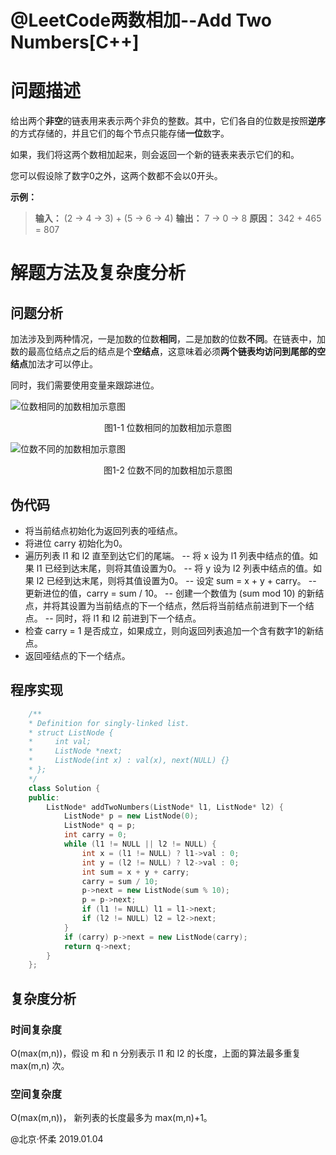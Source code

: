 # @LeetCode两数相加--Add Two Numbers[C++]
# 问题描述
给出两个**非空**的链表用来表示两个非负的整数。其中，它们各自的位数是按照**逆序**的方式存储的，并且它们的每个节点只能存储**一位**数字。

如果，我们将这两个数相加起来，则会返回一个新的链表来表示它们的和。

您可以假设除了数字0之外，这两个数都不会以0开头。

**示例：**

> **输入：** (2 -> 4 -> 3) + (5 -> 6 -> 4)
> **输出：** 7 -> 0 -> 8
> **原因：** 342 + 465 = 807
# 解题方法及复杂度分析 
## 问题分析
加法涉及到两种情况，一是加数的位数**相同**，二是加数的位数**不同**。在链表中，加数的最高位结点之后的结点是个**空结点**，这意味着必须**两个链表均访问到尾部的空结点**加法才可以停止。

同时，我们需要使用变量来跟踪进位。

![位数相同的加数相加示意图](https://img-blog.csdnimg.cn/20190103224252571.jpg?x-oss-process=image/watermark,type_ZmFuZ3poZW5naGVpdGk,shadow_10,text_aHR0cHM6Ly9ibG9nLmNzZG4ubmV0L3dlaXhpbl80MzM0MDk0Mw==,size_16,color_FFFFFF,t_70)
<div align=center>图1-1 位数相同的加数相加示意图</div>

![位数不同的加数相加示意图](https://img-blog.csdnimg.cn/20190103231215903.jpg?x-oss-process=image/watermark,type_ZmFuZ3poZW5naGVpdGk,shadow_10,text_aHR0cHM6Ly9ibG9nLmNzZG4ubmV0L3dlaXhpbl80MzM0MDk0Mw==,size_16,color_FFFFFF,t_70)
<div align=center>图1-2 位数不同的加数相加示意图</div>

## 伪代码
- 将当前结点初始化为返回列表的哑结点。
- 将进位 carry 初始化为0。
- 遍历列表 l1 和 l2 直至到达它们的尾端。
-- 将 x 设为 l1 列表中结点的值。如果 l1 已经到达末尾，则将其值设置为0。
-- 将 y 设为 l2 列表中结点的值。如果 l2 已经到达末尾，则将其值设置为0。
-- 设定 sum = x + y + carry。
-- 更新进位的值，carry = sum / 10。
-- 创建一个数值为 (sum mod 10) 的新结点，并将其设置为当前结点的下一个结点，然后将当前结点前进到下一个结点。
-- 同时，将 l1 和 l2 前进到下一个结点。
- 检查 carry = 1 是否成立，如果成立，则向返回列表追加一个含有数字1的新结点。
- 返回哑结点的下一个结点。

## 程序实现

```cpp
	/**
 	* Definition for singly-linked list.
 	* struct ListNode {
 	*     int val;
 	*     ListNode *next;
 	*     ListNode(int x) : val(x), next(NULL) {}
 	* };
 	*/
	class Solution {
	public:
	    ListNode* addTwoNumbers(ListNode* l1, ListNode* l2) {
	        ListNode* p = new ListNode(0);
	        ListNode* q = p;
	        int carry = 0;
	        while (l1 != NULL || l2 != NULL) {
	            int x = (l1 != NULL) ? l1->val : 0;
	            int y = (l2 != NULL) ? l2->val : 0;
	            int sum = x + y + carry;
	            carry = sum / 10;
	            p->next = new ListNode(sum % 10);
	            p = p->next;
	            if (l1 != NULL) l1 = l1->next;
	            if (l2 != NULL) l2 = l2->next;
	        }
	        if (carry) p->next = new ListNode(carry);
	        return q->next;
	    }
	};
```
## 复杂度分析
### 时间复杂度
O(max(m,n))，假设 m 和 n 分别表示 l1 和 l2 的长度，上面的算法最多重复 max(m,n) 次。
### 空间复杂度
O(max(m,n))， 新列表的长度最多为 max⁡(m,n)+1。

@北京·怀柔 2019.01.04
